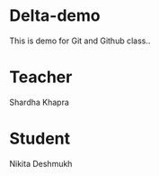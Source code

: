 # Delta-demo
This is demo for Git and Github class..

# Teacher
Shardha Khapra

# Student
Nikita Deshmukh
